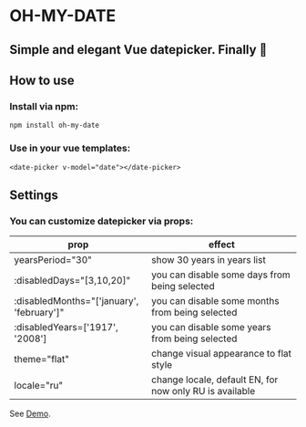# OH-MY-DATE

## Simple and elegant Vue datepicker. Finally 🤘

## How to use

### Install via npm:

```
npm install oh-my-date
```

### Use in your vue templates:

```
<date-picker v-model="date"></date-picker>
```

## Settings

### You can customize datepicker via props:

| prop                                      | effect                                                  |
| ----------------------------------------- | ------------------------------------------------------- |
| yearsPeriod="30"                          | show 30 years in years list                             |
| :disabledDays="[3,10,20]"                 | you can disable some days from being selected           |
| :disabledMonths="['january', 'february']" | you can disable some months from being selected         |
| :disabledYears=['1917', '2008']           | you can disable some years from being selected          |
| theme="flat"                              | change visual appearance to flat style                  |
| locale="ru"                               | change locale, default EN, for now only RU is available |

See [Demo](https://bagahunda.github.io).
